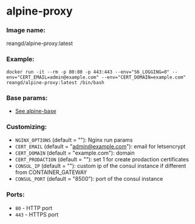 alpine-proxy
===


### Image name:
reangd/alpine-proxy:latest


### Example:
```
docker run -it --rm -p 80:80 -p 443:443 --env="S6_LOGGING=0" --env="CERT_EMAIL=admin@example.com" --env="CERT_DOMAIN=example.com" reangd/alpine-proxy:latest /bin/bash
```


### Base params:
* [See alpine-base](https://github.com/ReanGD/docker-alpine/blob/master/alpine-base/README.md)


### Customizing:
* `NGINX_OPTIONS` (default = ""): Nginx run params
* `CERT_EMAIL` (default = "admin@example.com"): email for letsencrypt
* `CERT_DOMAIN` (default = "example.com"): domain
* `CERT_PRODACTION` (default = ""): set 1 for create prodaction certificates
* `CONSUL_IP` (default = ""): custom ip of the consul instance if different from CONTAINER_GATEWAY
* `CONSUL_PORT` (default = "8500"): port of the consul instance


### Ports:
* `80` - HTTP port
* `443` - HTTPS port
